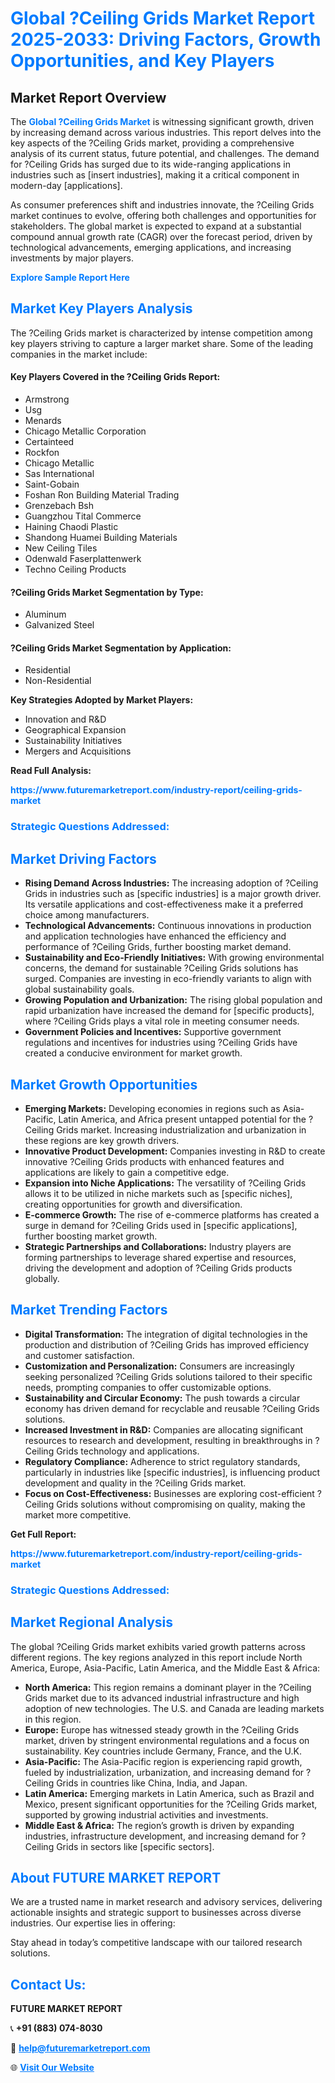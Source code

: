 <h1 style="color: #007BFF;">Global ?Ceiling Grids Market Report 2025-2033: Driving Factors, Growth Opportunities, and Key Players</h1>

<section id="overview">
<h2>Market Report Overview</h2>
<p>The <a href="https://www.futuremarketreport.com/industry-report/ceiling-grids-market" style="color: #007BFF; text-decoration: none;"><strong>Global ?Ceiling Grids Market</strong></a> is witnessing significant growth, driven by increasing demand across various industries. This report delves into the key aspects of the ?Ceiling Grids market, providing a comprehensive analysis of its current status, future potential, and challenges. The demand for ?Ceiling Grids has surged due to its wide-ranging applications in industries such as [insert industries], making it a critical component in modern-day [applications].</p>
<p>As consumer preferences shift and industries innovate, the ?Ceiling Grids market continues to evolve, offering both challenges and opportunities for stakeholders. The global market is expected to expand at a substantial compound annual growth rate (CAGR) over the forecast period, driven by technological advancements, emerging applications, and increasing investments by major players.</p>
</section>

<section id="overview">
<p><a href="https://www.futuremarketreport.com/request-sample/reportId=30785" style="color: #007BFF; text-decoration: none;"><strong>Explore Sample Report Here</strong></a></p>
</section>

<section id="key-players">
<h2 style="color: #007BFF;">Market Key Players Analysis</h2>
<p>The ?Ceiling Grids market is characterized by intense competition among key players striving to capture a larger market share. Some of the leading companies in the market include:</p>
<h4>Key Players Covered in the ?Ceiling Grids Report:</h4>
<ul><li>Armstrong</li><li>Usg</li><li>Menards</li><li>Chicago Metallic Corporation</li><li>Certainteed</li><li>Rockfon</li><li>Chicago Metallic</li><li>Sas International</li><li>Saint-Gobain</li><li>Foshan Ron Building Material Trading</li><li>Grenzebach Bsh</li><li>Guangzhou Tital Commerce</li><li>Haining Chaodi Plastic</li><li>Shandong Huamei Building Materials</li><li>New Ceiling Tiles</li><li>Odenwald Faserplattenwerk</li><li>Techno Ceiling Products</li></ul>
<h4>?Ceiling Grids Market Segmentation by Type:</h4>
<ul><li>Aluminum</li><li>Galvanized Steel</li></ul>

<h4>?Ceiling Grids Market Segmentation by Application:</h4>
<ul><li>Residential</li><li>Non-Residential</li></ul>
<p><strong>Key Strategies Adopted by Market Players:</strong></p>
<ul>
<li>Innovation and R&D</li>
<li>Geographical Expansion</li>
<li>Sustainability Initiatives</li>
<li>Mergers and Acquisitions</li>
</ul>
</section>

<section>
<p><strong>Read Full Analysis: </strong></p><a href="https://www.futuremarketreport.com/industry-report/ceiling-grids-market" style="color: #007BFF; text-decoration: none;"><strong>https://www.futuremarketreport.com/industry-report/ceiling-grids-market</strong></a>
<h3 style="color: #007BFF;">Strategic Questions Addressed:</h3>
</section>

<section id="driving-factors">
<h2 style="color: #007BFF;">Market Driving Factors</h2>
<ul>
<li><strong>Rising Demand Across Industries:</strong> The increasing adoption of ?Ceiling Grids in industries such as [specific industries] is a major growth driver. Its versatile applications and cost-effectiveness make it a preferred choice among manufacturers.</li>
<li><strong>Technological Advancements:</strong> Continuous innovations in production and application technologies have enhanced the efficiency and performance of ?Ceiling Grids, further boosting market demand.</li>
<li><strong>Sustainability and Eco-Friendly Initiatives:</strong> With growing environmental concerns, the demand for sustainable ?Ceiling Grids solutions has surged. Companies are investing in eco-friendly variants to align with global sustainability goals.</li>
<li><strong>Growing Population and Urbanization:</strong> The rising global population and rapid urbanization have increased the demand for [specific products], where ?Ceiling Grids plays a vital role in meeting consumer needs.</li>
<li><strong>Government Policies and Incentives:</strong> Supportive government regulations and incentives for industries using ?Ceiling Grids have created a conducive environment for market growth.</li>
</ul>
</section>

<section id="growth-opportunities">
<h2 style="color: #007BFF;">Market Growth Opportunities</h2>
<ul>
<li><strong>Emerging Markets:</strong> Developing economies in regions such as Asia-Pacific, Latin America, and Africa present untapped potential for the ?Ceiling Grids market. Increasing industrialization and urbanization in these regions are key growth drivers.</li>
<li><strong>Innovative Product Development:</strong> Companies investing in R&D to create innovative ?Ceiling Grids products with enhanced features and applications are likely to gain a competitive edge.</li>
<li><strong>Expansion into Niche Applications:</strong> The versatility of ?Ceiling Grids allows it to be utilized in niche markets such as [specific niches], creating opportunities for growth and diversification.</li>
<li><strong>E-commerce Growth:</strong> The rise of e-commerce platforms has created a surge in demand for ?Ceiling Grids used in [specific applications], further boosting market growth.</li>
<li><strong>Strategic Partnerships and Collaborations:</strong> Industry players are forming partnerships to leverage shared expertise and resources, driving the development and adoption of ?Ceiling Grids products globally.</li>
</ul>
</section>

<section id="trending-factors">
<h2 style="color: #007BFF;">Market Trending Factors</h2>
<ul>
<li><strong>Digital Transformation:</strong> The integration of digital technologies in the production and distribution of ?Ceiling Grids has improved efficiency and customer satisfaction.</li>
<li><strong>Customization and Personalization:</strong> Consumers are increasingly seeking personalized ?Ceiling Grids solutions tailored to their specific needs, prompting companies to offer customizable options.</li>
<li><strong>Sustainability and Circular Economy:</strong> The push towards a circular economy has driven demand for recyclable and reusable ?Ceiling Grids solutions.</li>
<li><strong>Increased Investment in R&D:</strong> Companies are allocating significant resources to research and development, resulting in breakthroughs in ?Ceiling Grids technology and applications.</li>
<li><strong>Regulatory Compliance:</strong> Adherence to strict regulatory standards, particularly in industries like [specific industries], is influencing product development and quality in the ?Ceiling Grids market.</li>
<li><strong>Focus on Cost-Effectiveness:</strong> Businesses are exploring cost-efficient ?Ceiling Grids solutions without compromising on quality, making the market more competitive.</li>
</ul>
</section>

<section>
<p><strong>Get Full Report: </strong></p><a href="https://www.futuremarketreport.com/industry-report/ceiling-grids-market" style="color: #007BFF; text-decoration: none;"><strong>https://www.futuremarketreport.com/industry-report/ceiling-grids-market</strong></a>
<h3 style="color: #007BFF;">Strategic Questions Addressed:</h3>
</section>


<section id="regional-analysis">
<h2 style="color: #007BFF;">Market Regional Analysis</h2>
<p>The global ?Ceiling Grids market exhibits varied growth patterns across different regions. The key regions analyzed in this report include North America, Europe, Asia-Pacific, Latin America, and the Middle East & Africa:</p>
<ul>
<li><strong>North America:</strong> This region remains a dominant player in the ?Ceiling Grids market due to its advanced industrial infrastructure and high adoption of new technologies. The U.S. and Canada are leading markets in this region.</li>
<li><strong>Europe:</strong> Europe has witnessed steady growth in the ?Ceiling Grids market, driven by stringent environmental regulations and a focus on sustainability. Key countries include Germany, France, and the U.K.</li>
<li><strong>Asia-Pacific:</strong> The Asia-Pacific region is experiencing rapid growth, fueled by industrialization, urbanization, and increasing demand for ?Ceiling Grids in countries like China, India, and Japan.</li>
<li><strong>Latin America:</strong> Emerging markets in Latin America, such as Brazil and Mexico, present significant opportunities for the ?Ceiling Grids market, supported by growing industrial activities and investments.</li>
<li><strong>Middle East & Africa:</strong> The region’s growth is driven by expanding industries, infrastructure development, and increasing demand for ?Ceiling Grids in sectors like [specific sectors].</li>
</ul>
</section>

<footer>
<h2 style="color: #007BFF;">About FUTURE MARKET REPORT</h2>
<p>We are a trusted name in market research and advisory services, delivering actionable insights and strategic support to businesses across diverse industries. Our expertise lies in offering:</p>

<p>Stay ahead in today’s competitive landscape with our tailored research solutions.</p>

<h2 style="color: #007BFF;">Contact Us:</h2>
<p><strong>FUTURE MARKET REPORT</strong></p>
<p>📞 <strong>+91 (883) 074-8030</strong></p>
<p>📧 <strong><a href="mailto:help@futuremarketreport.com" style="color: #007BFF;">help@futuremarketreport.com</a></strong></p>
<p>🌐 <strong><a href="https://www.futuremarketreport.com/" style="color: #007BFF;">Visit Our Website</a></strong></p>
</footer>